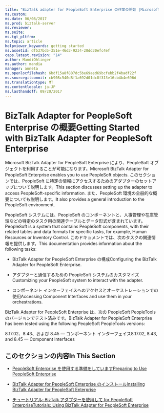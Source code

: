 ```yaml
---
title: "BizTalk adapter for PeopleSoft Enterprise の作業の開始 |Microsoft ドキュメント"
ms.custom: 
ms.date: 06/08/2017
ms.prod: biztalk-server
ms.reviewer: 
ms.suite: 
ms.tgt_pltfrm: 
ms.topic: article
helpviewer_keywords: getting started
ms.assetid: df537bd5-351e-46d3-9234-20dd30efc4ef
caps.latest.revision: "14"
author: MandiOhlinger
ms.author: mandia
manager: anneta
ms.openlocfilehash: 6bdf15a8f887dc5be69aed69bcfebb2f4badf22f
ms.sourcegitcommit: cb908c540d8f1a692d01dc8f313e16cb4b4e696d
ms.translationtype: MT
ms.contentlocale: ja-JP
ms.lasthandoff: 09/20/2017
---
```

# <a name="getting-started-with-biztalk-adapter-for-peoplesoft-enterprise"></a><span data-ttu-id="9240b-102">BizTalk Adapter for PeopleSoft Enterprise の概要</span><span class="sxs-lookup"><span data-stu-id="9240b-102">Getting Started with BizTalk Adapter for PeopleSoft Enterprise</span></span>
<span data-ttu-id="9240b-103">Microsoft BizTalk Adapter for PeopleSoft Enterprise により、PeopleSoft オブジェクトを利用することが可能になります。</span><span class="sxs-lookup"><span data-stu-id="9240b-103">Microsoft BizTalk Adapter for PeopleSoft Enterprise enables you to use PeopleSoft objects.</span></span> <span data-ttu-id="9240b-104">このセクションでは、PeopleSoft に特定の情報にアクセスするためのアダプターのセットアップについて説明します。</span><span class="sxs-lookup"><span data-stu-id="9240b-104">This section discusses setting up the adapter to access PeopleSoft-specific information.</span></span> <span data-ttu-id="9240b-105">また、PeopleSoft 環境の全般的な概要についても説明します。</span><span class="sxs-lookup"><span data-stu-id="9240b-105">It also provides a general introduction to the PeopleSoft environment.</span></span>  
  
 <span data-ttu-id="9240b-106">PeopleSoft システムには、PeopleSoft のコンポーネントと、人事管理や在庫管理などの特定のタスク用の関連テーブルとデータ形式が含まれています。</span><span class="sxs-lookup"><span data-stu-id="9240b-106">PeopleSoft is a system that contains PeopleSoft components, with their related tables and data formats for specific tasks, for example, Human Resources or Inventory Control.</span></span> <span data-ttu-id="9240b-107">このドキュメントでは、次のタスクの関連情報を提供します。</span><span class="sxs-lookup"><span data-stu-id="9240b-107">This documentation provides information about the following tasks:</span></span>  
  
-   <span data-ttu-id="9240b-108">BizTalk Adapter for PeopleSoft Enterprise の構成</span><span class="sxs-lookup"><span data-stu-id="9240b-108">Configuring the BizTalk Adapter for PeopleSoft Enterprise.</span></span>  
  
-   <span data-ttu-id="9240b-109">アダプターと通信するための PeopleSoft システムのカスタマイズ</span><span class="sxs-lookup"><span data-stu-id="9240b-109">Customizing your PeopleSoft system to interact with the adapter.</span></span>  
  
-   <span data-ttu-id="9240b-110">コンポーネント インターフェイスへのアクセスとオーケストレーションでの使用</span><span class="sxs-lookup"><span data-stu-id="9240b-110">Accessing Component Interfaces and use them in your orchestrations.</span></span>  
  
 <span data-ttu-id="9240b-111">BizTalk Adapter for PeopleSoft Enterprise は、次の PeopleSoft PeopleTools のバージョンでテスト済みです。</span><span class="sxs-lookup"><span data-stu-id="9240b-111">BizTalk Adapter for PeopleSoft Enterprise has been tested using the following PeopleSoft PeopleTools versions:</span></span>  
  
 <span data-ttu-id="9240b-112">8.17.02、8.43、および 8.45 — コンポーネント インターフェイス</span><span class="sxs-lookup"><span data-stu-id="9240b-112">8.17.02, 8.43, and 8.45 — Component Interfaces</span></span>  
  
## <a name="in-this-section"></a><span data-ttu-id="9240b-113">このセクションの内容</span><span class="sxs-lookup"><span data-stu-id="9240b-113">In This Section</span></span>  
  
-   [<span data-ttu-id="9240b-114">PeopleSoft Enterprise を使用する準備をしています</span><span class="sxs-lookup"><span data-stu-id="9240b-114">Preparing to Use PeopleSoft Enterprise</span></span>](../core/preparing-to-use-peoplesoft-enterprise.md)  
  
-   [<span data-ttu-id="9240b-115">BizTalk Adapter for PeopleSoft Enterprise のインストール</span><span class="sxs-lookup"><span data-stu-id="9240b-115">Installing BizTalk Adapter for PeopleSoft Enterprise</span></span>](../core/installing-biztalk-adapter-for-peoplesoft-enterprise.md)  
  
-   [<span data-ttu-id="9240b-116">チュートリアル: BizTalk アダプターを使用して for PeopleSoft Enterprise</span><span class="sxs-lookup"><span data-stu-id="9240b-116">Tutorials: Using BizTalk Adapter for PeopleSoft Enterprise</span></span>](../core/tutorials-using-biztalk-adapter-for-peoplesoft-enterprise.md)